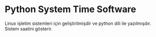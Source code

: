 # Python System Time Software

Linux işletim sistemleri için geliştirilmişdir ve python dili ile yazılmışdır. Sistem saatini gösterir.
